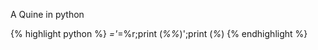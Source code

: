 ---
---

A Quine in python

{% highlight python %}
_='_=%r;print (_%%_)';print (_%_)
{% endhighlight %}